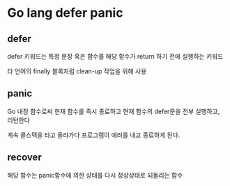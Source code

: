 # Go lang defer panic
## defer
defer 키워드는 특정 문장 혹은 함수를 해당 함수가 return 하기 전에 실행하는 키워드

타 언어의 finally 블록처럼 clean-up 작업을 위해 사용
## panic
Go 내장 함수로써 현재 함수를 즉시 종료하고 현재 함수의 defer문을 전부 실행하고, 리턴한다

계속 콜스택을 타고 올라가다 프로그램이 에러를 내고 종료하게 된다.
## recover
해당 함수는 panic함수에 의한 상태를 다시 정상상태로 되돌리는 함수